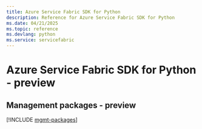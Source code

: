 ```yaml
---
title: Azure Service Fabric SDK for Python
description: Reference for Azure Service Fabric SDK for Python
ms.date: 04/21/2025
ms.topic: reference
ms.devlang: python
ms.service: servicefabric
---
```

# Azure Service Fabric SDK for Python - preview

## Management packages - preview
[!INCLUDE [mgmt-packages](service-fabric-mgmt-index.md)]